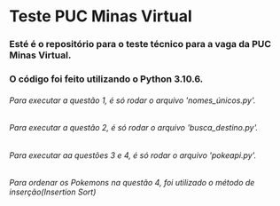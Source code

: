 # Teste PUC Minas Virtual

### Esté é o repositório para o teste técnico para a vaga da PUC Minas Virtual.

### O código foi feito utilizando o Python 3.10.6.

###### Para executar a questão 1, é só rodar o arquivo 'nomes_únicos.py'.
###### Para executar a questão 2, é só rodar o arquivo 'busca_destino.py'.
###### Para executar aa questões 3 e 4, é só rodar o arquivo 'pokeapi.py'.

###### Para ordenar os Pokemons na questão 4, foi utilizado o método de inserção(Insertion Sort)